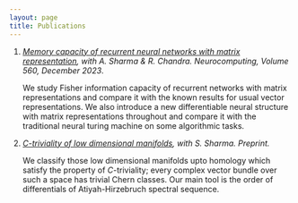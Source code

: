 ```yaml
---
layout: page
title: Publications
---
```


 1. *[Memory capacity of recurrent neural networks with matrix representation](https://www.sciencedirect.com/science/article/pii/S0925231223009475), with A. Sharma & R. Chandra. Neurocomputing, Volume 560, December 2023*. 
 
    We study Fisher information capacity of recurrent networks with matrix representations and compare it with the known results for usual vector representations. We also introduce a new differentiable neural structure with matrix representations throughout and compare it with the traditional neural turing machine on some algorithmic tasks.

 2. *[C-triviality of low dimensional manifolds](https://arxiv.org/abs/2411.05558v1), with S. Sharma. Preprint.*

    We classify those low dimensional manifolds upto homology which satisfy the property of $C$-triviality; every complex vector bundle over such a space has trivial Chern classes. Our main tool is the order of differentials of Atiyah-Hirzebruch spectral sequence.
